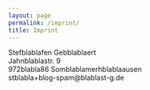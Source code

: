 ```yaml
---
layout: page
permalink: /imprint/
title: Imprint
---
```


Stef<span class="hide">blabla</span>fen Geb<span class="hide">blabla</span>ert<br>
Jahn<span class="hide">blabla</span>str. 9<br>
972<span class="hide">blabla</span>86 Som<span class="hide">blabla</span>merh<span class="hide">blabla</span>ausen<br>
st<span class="hide">blabla</span>+blog-spam@<span class="hide">blabla</span>st-g.de<br>
